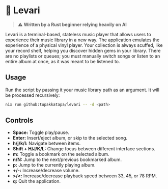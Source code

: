 # 📀 Levari

> ⚠️ **Written by a Rust beginner relying heavily on AI**

Levari is a terminal-based, stateless music player that allows users to experience their music library in a new way. The application emulates the experience of a physical vinyl player. Your collection is always scuffed, like your record shelf, helping you discover hidden gems in your library. There are no playlists or queues; you must manually switch songs or listen to an entire album at once, as it was meant to be listened to.

## Usage

Run the script by passing it your music library path as an argument. It will be processed recursively:

```bash
nix run github:tupakkatapa/levari -- -d <path>
```

## Controls

- **Space:** Toggle play/pause.
- **Enter:** Insert/eject album, or skip to the selected song.
- **h/j/k/l:** Navigate between items.
- **Shift + H/J/K/L:** Change focus between different interface sections.
- **m:** Toggle a bookmark on the selected album.
- **n/N:** Jump to the next/previous bookmarked album.
- **p:** Jump to the currently playing album.
- **+/-:** Increase/decrease volume.
- **>/<:** Increase/decrease playback speed between 33, 45, or 78 RPM.
- **q:** Quit the application.
